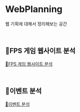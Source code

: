 # WebPlanning
웹 기획에 대해서 정리해보는 공간


<br/>

## 📙FPS 게임 웹사이트 분석

[📙FPS 게임 웹사이트 분석](https://github.com/chaSunil/WebPlanning/blob/main/FPS%20%EA%B2%8C%EC%9E%84%20%EC%9B%B9%EC%82%AC%EC%9D%B4%ED%8A%B8%20%EB%B6%84%EC%84%9D.md)

<br/>

## 📙이벤트 분석

[📙이벤트 분석](https://github.com/chaSunil/WebPlanning/blob/main/b2c4b088-3bcf-42be-9748-d8d210e6aacf_Export-32a2b9a6-9ca4-43ab-a31f-5270dd1fcf7f/%EC%9D%B4%EB%B2%A4%ED%8A%B8%EB%B6%84%EC%84%9D.md)
